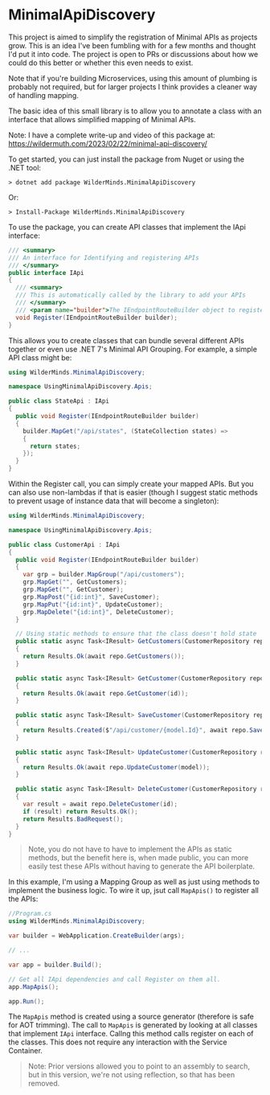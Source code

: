 # MinimalApiDiscovery

This project is aimed to simplify the registration of Minimal APIs 
as projects grow. This is an idea I've been fumbling with for a few 
months and thought I'd put it into code. The project is open to PRs 
or discussions about how we could do this better or whether this 
even needs to exist. 

Note that if you're building Microservices, using this amount of 
plumbing is probably not required, but for larger projects I think 
provides a cleaner way of handling mapping.

The basic idea of this small library is to allow you to annotate 
a class with an interface that allows simplified mapping of Minimal APIs.

Note: I have a complete write-up and video of this package at: https://wildermuth.com/2023/02/22/minimal-api-discovery/

To get started, you can just install the package from Nuget or using the .NET tool:

```
> dotnet add package WilderMinds.MinimalApiDiscovery
```

Or:

```
> Install-Package WilderMinds.MinimalApiDiscovery
```

To use the package, you can create API classes that implement the IApi interface:

```csharp
/// <summary>
/// An interface for Identifying and registering APIs
/// </summary>
public interface IApi
{
  /// <summary>
  /// This is automatically called by the library to add your APIs
  /// </summary>
  /// <param name="builder">The IEndpointRouteBuilder object to register the API </param>
  void Register(IEndpointRouteBuilder builder);
}
```

This allows you to create classes that can bundle several different APIs together or even use .NET 7's Minimal API Grouping. For example, a simple API class might be:

```csharp
using WilderMinds.MinimalApiDiscovery;

namespace UsingMinimalApiDiscovery.Apis;

public class StateApi : IApi
{
  public void Register(IEndpointRouteBuilder builder)
  {
    builder.MapGet("/api/states", (StateCollection states) =>
    {
      return states;
    });
  }
}
```

Within the Register call, you can simply create your mapped APIs. But 
you can also use non-lambdas if that is easier (though I suggest static methods
to prevent usage of instance data that will become a singleton):

```csharp
using WilderMinds.MinimalApiDiscovery;

namespace UsingMinimalApiDiscovery.Apis;

public class CustomerApi : IApi
{
  public void Register(IEndpointRouteBuilder builder)
  {
    var grp = builder.MapGroup("/api/customers");
    grp.MapGet("", GetCustomers);
    grp.MapGet("", GetCustomer);
    grp.MapPost("{id:int}", SaveCustomer);
    grp.MapPut("{id:int}", UpdateCustomer);
    grp.MapDelete("{id:int}", DeleteCustomer);
  }

  // Using static methods to ensure that the class doesn't hold state
  public static async Task<IResult> GetCustomers(CustomerRepository repo)
  {
    return Results.Ok(await repo.GetCustomers());
  }

  public static async Task<IResult> GetCustomer(CustomerRepository repo, int id)
  {
    return Results.Ok(await repo.GetCustomer(id));
  }

  public static async Task<IResult> SaveCustomer(CustomerRepository repo, Customer model)
  {
    return Results.Created($"/api/customer/{model.Id}", await repo.SaveCustomer(model));
  }

  public static async Task<IResult> UpdateCustomer(CustomerRepository repo, Customer model)
  {
    return Results.Ok(await repo.UpdateCustomer(model));
  }

  public static async Task<IResult> DeleteCustomer(CustomerRepository repo, int id)
  {
    var result = await repo.DeleteCustomer(id);
    if (result) return Results.Ok();
    return Results.BadRequest();
  }
}
```

> Note, you do not have to have to implement the APIs as static methods, but the benefit here is, when made public, you can more easily test these APIs without having to generate the API boilerplate.

In this example, I'm using a Mapping Group as well as just using methods to implement the business logic. To wire it up, jsut call `MapApis()` to register all the APIs:

```csharp
//Program.cs
using WilderMinds.MinimalApiDiscovery;

var builder = WebApplication.CreateBuilder(args);

// ...

var app = builder.Build();

// Get all IApi dependencies and call Register on them all.
app.MapApis();

app.Run();
```

The `MapApis` method is created using a source generator (therefore is safe for AOT trimming). The call to `MapApis` is generated by looking at all classes that implement `IApi` interface. Callng this method calls register on each of the classes. This does not require any interaction with the Service Container.

> Note: Prior versions allowed you to point to an assembly to search, but in this version, we're not using reflection, so that has been removed.
